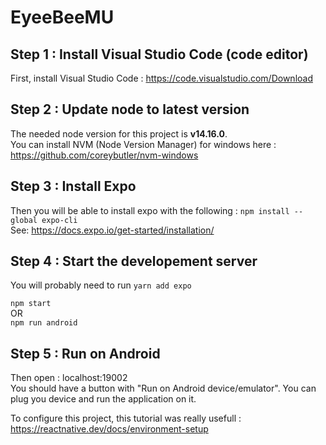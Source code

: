 # EyeeBeeMU

## Step 1 : Install Visual Studio Code (code editor)

First, install Visual Studio Code : https://code.visualstudio.com/Download 

## Step 2 : Update node to latest version  

The needed node version for this project is **v14.16.0**.  
You can install NVM (Node Version Manager) for windows here : https://github.com/coreybutler/nvm-windows  

## Step 3 : Install Expo  

Then you will be able to install expo with the following : ```npm install --global expo-cli```  
See: https://docs.expo.io/get-started/installation/  

## Step 4 : Start the developement server

You will probably need to run
```yarn add expo``` 

```npm start```  
OR  
```npm run android```  

## Step 5 : Run on Android

Then open : localhost:19002  
You should have a button with "Run on Android device/emulator". You can plug you device and run the application on it. 


To configure this project, this tutorial was really usefull :  
https://reactnative.dev/docs/environment-setup  



